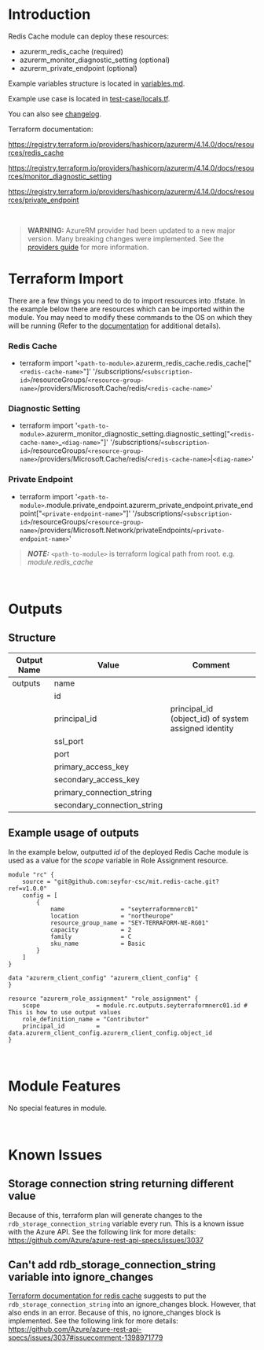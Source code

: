 # Introduction
Redis Cache module can deploy these resources:
* azurerm_redis_cache (required)
* azurerm_monitor_diagnostic_setting (optional)
* azurerm_private_endpoint (optional)

Example variables structure is located in [variables.md](variables.md).

Example use case is located in [test-case/locals.tf](test-case/locals.tf).

You can also see [changelog](CHANGELOG.md).

Terraform documentation:

https://registry.terraform.io/providers/hashicorp/azurerm/4.14.0/docs/resources/redis_cache

https://registry.terraform.io/providers/hashicorp/azurerm/4.14.0/docs/resources/monitor_diagnostic_setting

https://registry.terraform.io/providers/hashicorp/azurerm/4.14.0/docs/resources/private_endpoint

&nbsp;

> **WARNING:** AzureRM provider had been updated to a new major version. Many breaking changes were implemented. See the [providers guide](https://registry.terraform.io/providers/hashicorp/azurerm/latest/docs/guides/4.0-upgrade-guide) for more information.

# Terraform Import
There are a few things you need to do to import resources into .tfstate. In the example below there are resources which can be imported within the module. You may need to modify these commands to the OS on which they will be running (Refer to the [documentation](https://developer.hashicorp.com/terraform/cli/commands/import#example-import-into-resource-configured-with-for_each) for additional details).
### Redis Cache
* terraform import '`<path-to-module>`.azurerm_redis_cache.redis_cache["`<redis-cache-name>`"]' '/subscriptions/`<subscription-id>`/resourceGroups/`<resource-group-name>`/providers/Microsoft.Cache/redis/`<redis-cache-name>`'
### Diagnostic Setting
* terraform import '`<path-to-module>`.azurerm_monitor_diagnostic_setting.diagnostic_setting["`<redis-cache-name>`_`<diag-name>`"]' '/subscriptions/`<subscription-id>`/resourceGroups/`<resource-group-name>`/providers/Microsoft.Cache/redis/`<redis-cache-name>`|`<diag-name>`'
 ### Private Endpoint
* terraform import '`<path-to-module>`.module.private_endpoint.azurerm_private_endpoint.private_endpoint["`<private-endpoint-name>`"]' '/subscriptions/`<subscription-id>`/resourceGroups/`<resource-group-name>`/providers/Microsoft.Network/privateEndpoints/`<private-endpoint-name>`'

 > **_NOTE:_** `<path-to-module>` is terraform logical path from root. e.g. _module.redis\_cache_

&nbsp;

# Outputs
## Structure

| Output Name | Value                       | Comment                                              |
| ----------- | --------------------------- | ---------------------------------------------------- |
| outputs     | name                        |                                                      |
|             | id                          |                                                      |
|             | principal_id                | principal_id (object_id) of system assigned identity |
|             | ssl_port                    |                                                      |
|             | port                        |                                                      |
|             | primary_access_key          |                                                      |
|             | secondary_access_key        |                                                      |
|             | primary_connection_string   |                                                      |
|             | secondary_connection_string |                                                      |

## Example usage of outputs
In the example below, outputted _id_ of the deployed Redis Cache module is used as a value for the _scope_ variable in Role Assignment resource.
```
module "rc" {
    source = "git@github.com:seyfor-csc/mit.redis-cache.git?ref=v1.0.0"
    config = [
        {
            name                = "seyterraformnerc01"
            location            = "northeurope"
            resource_group_name = "SEY-TERRAFORM-NE-RG01"
            capacity            = 2
            family              = C
            sku_name            = Basic
        }
    ]
}

data "azurerm_client_config" "azurerm_client_config" {
}

resource "azurerm_role_assignment" "role_assignment" {
    scope                = module.rc.outputs.seyterraformnerc01.id # This is how to use output values
    role_definition_name = "Contributor"
    principal_id         = data.azurerm_client_config.azurerm_client_config.object_id
}
```

&nbsp;

# Module Features
No special features in module.

&nbsp;

# Known Issues
## Storage connection string returning different value
Because of this, terraform plan will generate changes to the `rdb_storage_connection_string` variable every run. This is a known issue with the Azure API. See the following link for more details:
https://github.com/Azure/azure-rest-api-specs/issues/3037
## Can't add rdb_storage_connection_string variable into ignore_changes
[Terraform documentation for redis cache](https://registry.terraform.io/providers/hashicorp/azurerm/4.14.0/docs/resources/redis_cache#rdb_storage_connection_string) suggests to put the `rdb_storage_connection_string` into an ignore_changes block. However, that also ends in an error. Because of this, no ignore_changes block is implemented. See the following link for more details:
https://github.com/Azure/azure-rest-api-specs/issues/3037#issuecomment-1398971779